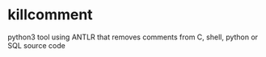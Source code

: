 # killcomment
python3 tool using ANTLR that removes comments from C, shell, python or SQL source code
